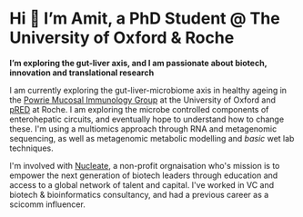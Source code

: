 # Hi 👋 I’m Amit, a PhD Student @  The University of Oxford & Roche
**I’m exploring the gut-liver axis, and I am passionate about biotech, innovation and translational research**

I am currently exploring the gut-liver-microbiome axis in healthy ageing in the [Powrie Mucosal Immunology Group](https://www.kennedy.ox.ac.uk/research/research-groups/mucosal-immunology) at the University of Oxford and [pRED](https://www.roche.com/innovation/structure/pred) at Roche. I am exploring the microbe controlled components of enterohepatic circuits, and eventually hope to understand how to change these. I'm using a multiomics approach through RNA and metagenomic sequencing, as well as metagenomic metabolic modelling and *basic* wet lab techniques.

I'm involved with [Nucleate](nucleate.org), a non-profit orgnaisation who's mission is to empower the next generation of biotech leaders through education and access to a global network of talent and capital. I've worked in VC and biotech & bioinformatics consultancy, and had a previous career as a scicomm influencer. 



<!--
**Amit-H/Amit-H** is a ✨ _special_ ✨ repository because its `README.md` (this file) appears on your GitHub profile.

Here are some ideas to get you started:

- 🔭 I’m currently working on ...
- 🌱 I’m currently learning ...
- 👯 I’m looking to collaborate on ...
- 🤔 I’m looking for help with ...
- 💬 Ask me about ...
- 📫 How to reach me: ...
- 😄 Pronouns: ...
- ⚡ Fun fact: ...
-->
